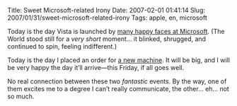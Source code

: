 Title: Sweet Microsoft-related Irony
Date: 2007-02-01 01:41:14
Slug: 2007/01/31/sweet-microsoft-related-irony
Tags: apple, en, microsoft


Today is the day Vista is launched by [many happy faces at Microsoft][1]. (The
World stood still for a _very short_ moment… it blinked, shrugged, and
continued to spin, feeling indifferent.)

Today is the day I placed an order for [a new machine][2]. It will be big, and
I will be very happy the day it’ll arrive—this Friday, if all goes well.

No real connection between these two _fantastic_ events. By the way, one of
them excites me to a degree I can’t really communicate, the other… eh… not so
much.

   [1]: http://sethgodin.typepad.com/seths_blog/2007/01/wow.html
   [2]: http://www.apple.com/imac/

